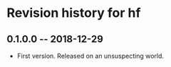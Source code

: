 # Revision history for hf

## 0.1.0.0  -- 2018-12-29

* First version. Released on an unsuspecting world.
